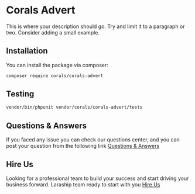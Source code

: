 # Corals Advert

This is where your description should go. Try and limit it to a paragraph or two. Consider adding a small example.

## Installation

You can install the package via composer:

```bash
composer require corals/corals-advert
```

## Testing

```bash
vendor/bin/phpunit vendor/corals/corals-advert/tests 
```

## Questions & Answers
If you faced any issue you can check our questions center, and you can post your question from the following link
[Questions & Answers](https://www.laraship.com/laraship-questions/)  


## Hire Us
Looking for a professional team to build your success and start driving your business forward.
Laraship team ready to start with you [Hire Us](https://www.laraship.com/contact)

